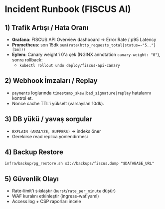 # Incident Runbook (FISCUS AI)

## 1) Trafik Artışı / Hata Oranı
- **Grafana**: FISCUS API Overview dashboard → Error Rate / p95 Latency
- **Prometheus**: son 15dk `sum(rate(http_requests_total{status=~"5.."}[5m]))`
- **Eylem**: Canary weight'i 0'a çek (NGINX annotation `canary-weight: "0"`), sonra rollback: 
  - `kubectl rollout undo deploy/fiscus-api-canary`

## 2) Webhook İmzaları / Replay
- `payments` loglarında `timestamp_skew|bad_signature|replay` hatalarını kontrol et.
- Nonce cache TTL'i yükselt (varsayılan 10dk).

## 3) DB yükü / yavaş sorgular
- `EXPLAIN (ANALYZE, BUFFERS)` → indeks öner
- Gerekirse read replica yönlendirmesi

## 4) Backup Restore
```
infra/backup/pg_restore.sh s3://backups/fiscus.dump "$DATABASE_URL"
```

## 5) Güvenlik Olayı
- Rate-limit'i sıkılaştır (`burst`/`rate_per_minute` düşür) 
- WAF kuralını etkinleştir (ingress-waf.yaml)
- Access log + CSP raporları incele
